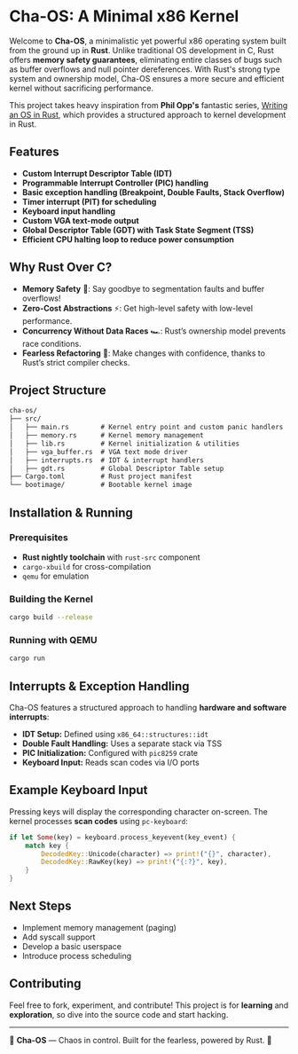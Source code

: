 # Cha-OS: A Minimal x86 Kernel

Welcome to **Cha-OS**, a minimalistic yet powerful x86 operating system built from the ground up in **Rust**. Unlike traditional OS development in C, Rust offers **memory safety guarantees**, eliminating entire classes of bugs such as buffer overflows and null pointer dereferences. With Rust's strong type system and ownership model, Cha-OS ensures a more secure and efficient kernel without sacrificing performance.

This project takes heavy inspiration from **Phil Opp's** fantastic series, [Writing an OS in Rust](https://os.phil-opp.com/), which provides a structured approach to kernel development in Rust.

## Features
- **Custom Interrupt Descriptor Table (IDT)**
- **Programmable Interrupt Controller (PIC) handling**
- **Basic exception handling (Breakpoint, Double Faults, Stack Overflow)**
- **Timer interrupt (PIT) for scheduling**
- **Keyboard input handling**
- **Custom VGA text-mode output**
- **Global Descriptor Table (GDT) with Task State Segment (TSS)**
- **Efficient CPU halting loop to reduce power consumption**

## Why Rust Over C?
- **Memory Safety** 🦀: Say goodbye to segmentation faults and buffer overflows!
- **Zero-Cost Abstractions** ⚡: Get high-level safety with low-level performance.
- **Concurrency Without Data Races** 🏎️: Rust’s ownership model prevents race conditions.
- **Fearless Refactoring** 🔧: Make changes with confidence, thanks to Rust’s strict compiler checks.

## Project Structure
```md
cha-os/
├── src/
│   ├── main.rs        # Kernel entry point and custom panic handlers
│   ├── memory.rs      # Kernel memory management
│   ├── lib.rs         # Kernel initialization & utilities
│   ├── vga_buffer.rs  # VGA text mode driver
│   ├── interrupts.rs  # IDT & interrupt handlers
│   ├── gdt.rs         # Global Descriptor Table setup
├── Cargo.toml         # Rust project manifest
└── bootimage/         # Bootable kernel image
```

## Installation & Running
### Prerequisites
- **Rust nightly toolchain** with `rust-src` component
- `cargo-xbuild` for cross-compilation
- `qemu` for emulation

### Building the Kernel
```sh
cargo build --release
```

### Running with QEMU
```sh
cargo run
```

## Interrupts & Exception Handling
Cha-OS features a structured approach to handling **hardware and software interrupts**:

- **IDT Setup:** Defined using `x86_64::structures::idt`
- **Double Fault Handling:** Uses a separate stack via TSS
- **PIC Initialization:** Configured with `pic8259` crate
- **Keyboard Input:** Reads scan codes via I/O ports

## Example Keyboard Input
Pressing keys will display the corresponding character on-screen. The kernel processes **scan codes** using `pc-keyboard`:
```rust
if let Some(key) = keyboard.process_keyevent(key_event) {
    match key {
        DecodedKey::Unicode(character) => print!("{}", character),
        DecodedKey::RawKey(key) => print!("{:?}", key),
    }
}
```

## Next Steps
- Implement memory management (paging)
- Add syscall support
- Develop a basic userspace
- Introduce process scheduling

## Contributing
Feel free to fork, experiment, and contribute! This project is for **learning** and **exploration**, so dive into the source code and start hacking.

---
🚀 **Cha-OS** — Chaos in control. Built for the fearless, powered by Rust. 🦀


